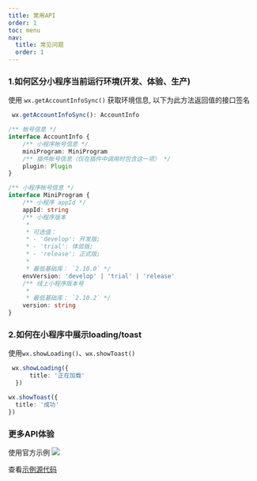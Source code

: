 ```yaml
---
title: 常用API
order: 1
toc: menu
nav:
  title: 常见问题
  order: 1
---
```


### 1.如何区分小程序当前运行环境(开发、体验、生产)

使用 `wx.getAccountInfoSync()` 获取环境信息, 以下为此方法返回值的接口签名
```ts
 wx.getAccountInfoSync(): AccountInfo

/** 帐号信息 */
interface AccountInfo {
    /** 小程序帐号信息 */
    miniProgram: MiniProgram
    /** 插件帐号信息（仅在插件中调用时包含这一项） */
    plugin: Plugin
}

/** 小程序帐号信息 */
interface MiniProgram {
    /** 小程序 appId */
    appId: string
    /** 小程序版本
     *
     * 可选值：
     * - 'develop': 开发版;
     * - 'trial': 体验版;
     * - 'release': 正式版;
     *
     * 最低基础库： `2.10.0` */
    envVersion: 'develop' | 'trial' | 'release'
    /** 线上小程序版本号
     *
     * 最低基础库： `2.10.2` */
    version: string
}


```


### 2.如何在小程序中展示loading/toast

使用`wx.showLoading()`、`wx.showToast()`

```ts
 wx.showLoading({
      title: '正在加载'
  })

wx.showToast({
  title: '成功'
})


```


### 更多API体验

使用官方示例
![](https://res.wx.qq.com/wxdoc/dist/assets/img/demo.ef5c5bef.jpg)

查看[示例源代码](https://github.com/wechat-miniprogram/miniprogram-demo)
